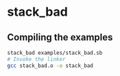 # stack_bad

## Compiling the examples

```bash
stack_bad examples/stack_bad.sb
# Invoke the linker
gcc stack_bad.o -o stack_bad
```